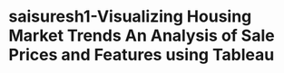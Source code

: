 # saisuresh1-Visualizing Housing Market Trends An Analysis of Sale Prices and Features using Tableau
